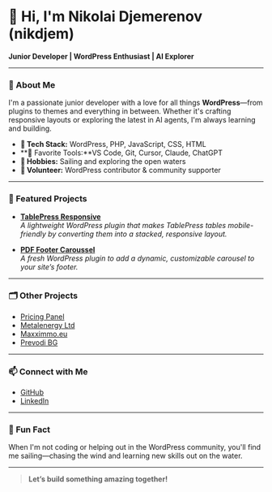 # 👋 Hi, I'm Nikolai Djemerenov (nikdjem)

**Junior Developer | WordPress Enthusiast | AI Explorer**

---

### 🚀 About Me

I'm a passionate junior developer with a love for all things **WordPress**—from plugins to themes and everything in between. Whether it's crafting responsive layouts or exploring the latest in AI agents, I'm always learning and building.

- **🔧 Tech Stack:** WordPress, PHP, JavaScript, CSS, HTML
- **🤖 Favorite Tools:**VS Code, Git, Cursor, Claude, ChatGPT
- **🌊 Hobbies:** Sailing and exploring the open waters
- **🤝 Volunteer:** WordPress contributor & community supporter

---

### 🌟 Featured Projects

- [**TablePress Responsive**](https://github.com/nikdjem/tablepress-responsive)  
  _A lightweight WordPress plugin that makes TablePress tables mobile-friendly by converting them into a stacked, responsive layout._

- [**PDF Footer Caroussel**](https://github.com/nikdjem/PDF-Carousel-Footer-WordPress-Plugin)<br> 
  _A fresh WordPress plugin to add a dynamic, customizable carousel to your site’s footer._

---

### 🗂 Other Projects

- [Pricing Panel](https://github.com/nikdjem/pricing_panel)
- [Metalenergy Ltd](https://metalenergy.bg)
- [Maxximmo.eu](https://maxximmo.eu)
- [Prevodi BG](https://prevodi-bg.bg) 

---

### 📫 Connect with Me

- [GitHub](https://github.com/nikdjem)
- [LinkedIn](https://www.linkedin.com/in/nikolaidjemerenov/)

---

### 💬 Fun Fact

When I'm not coding or helping out in the WordPress community, you'll find me sailing—chasing the wind and learning new skills out on the water.

---

> **Let’s build something amazing together!**
> 

